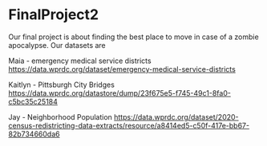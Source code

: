 # FinalProject2
Our final project is about finding the best place to move in case of a zombie apocalypse. Our datasets are 

Maia - emergency medical service districts  https://data.wprdc.org/dataset/emergency-medical-service-districts

Kaitlyn - Pittsburgh City Bridges https://data.wprdc.org/datastore/dump/23f675e5-f745-49c1-8fa0-c5bc35c25184

Jay - Neighborhood Population https://data.wprdc.org/dataset/2020-census-redistricting-data-extracts/resource/a8414ed5-c50f-417e-bb67-82b734660da6

